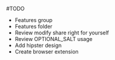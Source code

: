#TODO

* Features group
* Features folder
* Review modify share right for yourself
* Review OPTIONAL_SALT usage
* Add hipster design
* Create browser extension